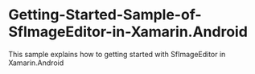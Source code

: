 # Getting-Started-Sample-of-SfImageEditor-in-Xamarin.Android
This sample explains how to getting started with SfImageEditor in Xamarin.Android
